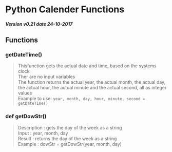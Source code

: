 # Python Calender Functions
##### Version v0.21 date 24-10-2017
## Functions
### getDateTime()
> Thisfunction gets the actual date and time, based on the systems clock <br />
> Ther are no input variables <br />
> The function returns the actual year, the actual month, the actual day, the actual hour, the actual minute and the actual second, all as integer values <br />
> Example to use:  `year, month, day, hour, minute, second = getDateTime()` <br />
### def getDowStr()
> Description : gets the day of the week as a string <br />
> Input       : year, month, day <br />
> Result      : returns the day of the week as a string <br />
> Example     : dowStr = getDowStr(year, month, day) <br />
